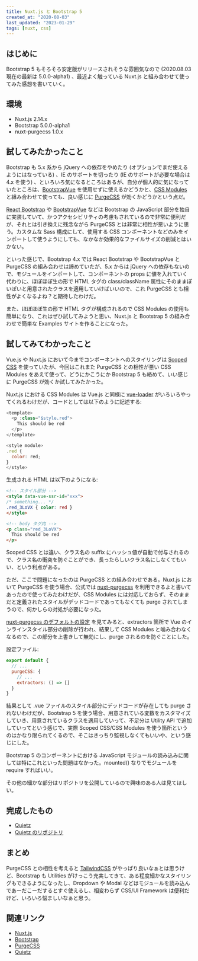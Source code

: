 ```yaml
---
title: Nuxt.js と Bootstrap 5
created_at: "2020-08-03"
last_updated: "2023-01-29"
tags: [nuxt, css]
---
```


## はじめに

Bootstrap 5 もそろそろ安定版がリリースされそうな雰囲気なので (2020.08.03 現在の最新は 5.0.0-alpha1) 、最近よく触っている Nuxt.js と組み合わせて使ってみた感想を書いていく。

## 環境

- Nuxt.js 2.14.x
- Bootstrap 5.0.0-alpha1
- nuxt-purgecss 1.0.x

## 試してみたかったこと

Bootstrap も 5.x 系から jQuery への依存をやめたり (オプションでまだ使えるようにはなっている) 、IE のサポートを切ったり (IE のサポートが必要な場合は 4.x を使う) 、といろいろ気になるところはあるが、自分が個人的に気になっていたところは、[BootstrapVue](https://bootstrap-vue.org/) を使用せずに使えるかどうかと、[CSS Modules](https://vue-loader.vuejs.org/guide/css-modules.html) と組み合わせて使っても、良い感じに [PurgeCSS](https://purgecss.com/) が効くかどうかという点だ。

[React Bootstrap](https://react-bootstrap.github.io/) や [BootstrapVue](https://bootstrap-vue.org/) などは Bootstrap の JavaScript 部分を独自に実装していて、かつアクセシビリティの考慮もされているので非常に便利だが、それとは引き換えに残念ながら PurgeCSS とは非常に相性が悪いように思う。カスタムな Sass 構成にして、使用する CSS コンポーネントなどのみをインポートして使うようにしても、なかなか効果的なファイルサイズの削減とはいかない。

といった感じで、Bootstrap 4.x では React Bootstrap や BootstrapVue と PurgeCSS の組み合わせは諦めていたが、5.x からは jQuery への依存もないので、モジュールをインポートして、コンポーネントの props に値を入れていく代わりに、ほぼほぼ生の形で HTML タグの class/className 属性にそのままぽいぽいと用意されたクラスを適用していけばいいので、これ PurgeCSS とも相性がよくなるよね？と期待したわけだ。

また、ほぼほぼ生の形で HTML  タグが構成されるので CSS Modules の使用も簡単になり、これはぜひ試してみようと思い、Nuxt.js と Bootstrap 5 の組み合わせで簡単な Examples サイトを作ることになった。

## 試してみてわかったこと

Vue.js や Nuxt.js において今までコンポーネントへのスタイリングは [Scoped CSS](https://vue-loader.vuejs.org/guide/scoped-css.html) を使っていたが、今回はこれまた PurgeCSS との相性が悪い CSS Modules をあえて使って、どうにかこうにか Bootstrap 5 も絡めて、いい感じに PurgeCSS が効くか試してみたかった。

Nuxt.js における CSS Modules は Vue.js と同様に [vue-loader](https://vue-loader.vuejs.org/) がいろいろやってくれるわけだが、コードとしては以下のように記述する:

```js title="pages/index.vue"
<template>
  <p :class="$style.red">
    This should be red
  </p>
</template>

<style module>
.red {
  color: red;
}
</style>
```

生成される HTML は以下のようになる:

```html
<!-- スタイル部分 -->
<style data-vue-ssr-id="xxx">
/* something... */
.red_3LoVX { color: red }
</style>

<!-- body タグ内 -->
<p class="red_3LoVX">
  This should be red
</p>
```

Scoped CSS とは違い、クラス名の suffix にハッシュ値が自動で付与されるので、クラス名の衝突を防ぐことができ、長ったらしいクラス名にしなくてもいい、という利点がある。

ただ、ここで問題になったのは PurgeCSS との組み合わせである。Nuxt.js において PurgeCSS を使う場合、公式では [nuxt-purgecss](https://github.com/Developmint/nuxt-purgecss) を利用できるよと書いてあったので使ってみたわけだが、CSS Modules には対応しておらず、そのままだと定義されたスタイルがデッドコードであってもなくても purge されてしまうので、何かしらの対処が必要になった。

[nuxt-purgecss のデフォルトの設定](https://github.com/Developmint/nuxt-purgecss/blob/master/lib/utils.js) を見てみると、extractors 箇所で Vue のインラインスタイル部分の削除が行われ、結果して CSS Modules と噛み合わなくなるので、この部分を上書きして無効にし、purge されるのを防ぐことにした。

設定ファイル:

```js title="nuxt.config.js"
export default {
  // ...
  purgeCSS: {
    // ...
    extractors: () => []
  }
}
```

結果として .vue ファイルのスタイル部分にデッドコードが存在しても purge されないわけだが、Bootstrap 5 を使う場合、用意されている変数をカスタマイズしていき、用意されているクラスを適用していって、不足分は Utility API で追加していってという感じで、実際 Scoped CSS/CSS Modules を使う箇所というのはかなり限られてくるので、そこはきっちり監視しなくてもいいや、という感じにした。

Bootstrap 5 のコンポーネントにおける JavaScript モジュールの読み込みに関しては特にこれといった問題はなかった。mounted() なりでモジュールを require すればいい。

その他の細かな部分はリポジトリを公開しているので興味のある人は見てほしい。

## 完成したもの

- [Quietz](https://quietz.netlify.app/)
- [Quietz のリポジトリ](https://github.com/jamband/quietz)

## まとめ

PurgeCSS との相性を考えると [TailwindCSS](https://tailwindcss.com/)  がやっぱり良いなぁとは思うけど、Bootstrap も Utilities がけっこう充実してきて、ある程度細かなスタイリングもできるようになったし、Dropdown や Modal  などはモジュールを読み込んであーだこーだするとすぐ使えるし、相変わらず CSS/UI Framework は便利だけど、いろいろ悩ましいなぁと思う。

## 関連リンク

- [Nuxt.js](https://nuxtjs.org/)
- [Bootstrap](https://getbootstrap.com/)
- [PurgeCSS](https://purgecss.com/)
- [Quietz](https://quietz.netlify.app/)
